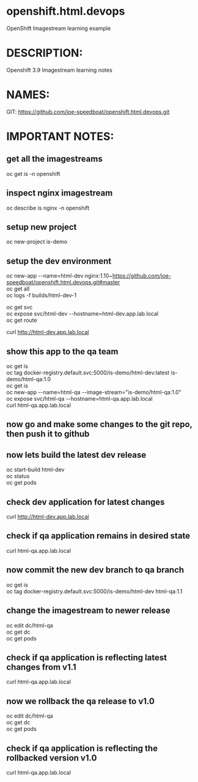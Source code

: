 # openshift.html.devops
OpenShift Imagestream learning example

# DESCRIPTION:

Openshift 3.9 Imagestream learning notes

# NAMES:

GIT: https://github.com/joe-speedboat/openshift.html.devops.git

# IMPORTANT NOTES:


## get all the imagestreams
oc get is -n openshift   

## inspect nginx imagestream
oc describe is nginx -n openshift   

## setup new project
oc new-project is-demo

## setup the dev environment
oc new-app --name=html-dev  nginx:1.10~https://github.com/joe-speedboat/openshift.html.devops.git#master   
oc get all   
oc logs -f builds/html-dev-1   

oc get svc   
oc expose svc/html-dev --hostname=html-dev.app.lab.local   
oc get route   

curl http://html-dev.app.lab.local   

## show this app to the qa team
oc get is   
oc tag docker-registry.default.svc:5000/is-demo/html-dev:latest is-demo/html-qa:1.0   
oc get is   
oc new-app --name=html-qa --image-stream="is-demo/html-qa:1.0"   
oc expose svc/html-qa --hostname=html-qa.app.lab.local   
curl html-qa.app.lab.local   

## now go and make some changes to the git repo, then push it to github
## now lets build the latest dev release
oc start-build html-dev   
oc status   
oc get pods   

## check dev application for latest changes
curl http://html-dev.app.lab.local   

## check if qa application remains in desired state
curl html-qa.app.lab.local   

## now commit the new dev branch to qa branch
oc get is   
oc tag docker-registry.default.svc:5000/is-demo/html-dev html-qa:1.1   

## change the imagestream to newer release
oc edit dc/html-qa   
oc get dc   
oc get pods   

## check if qa application is reflecting latest changes from v1.1
curl html-qa.app.lab.local   

## now we rollback the qa release to v1.0
oc edit dc/html-qa   
oc get dc   
oc get pods   

## check if qa application is reflecting the rollbacked version v1.0
curl html-qa.app.lab.local   
